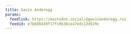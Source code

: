 ```yaml
---
title: Gavin Anderegg
params:
  feedlink: https://mastodon.social/@gavinanderegg.rss
  feedid: e7b688430f17fc0636cea7edc13d529c
---
```

